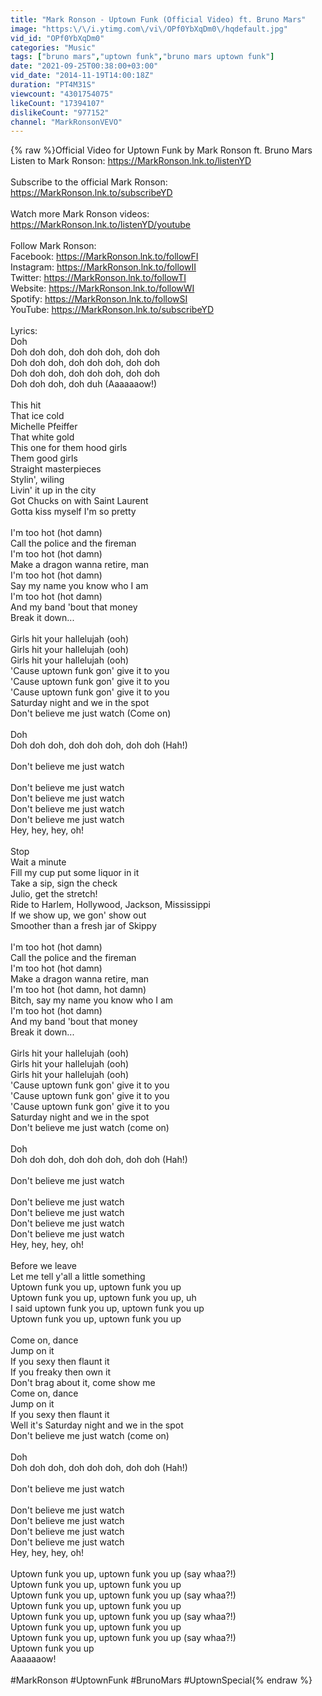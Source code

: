 ```yaml
---
title: "Mark Ronson - Uptown Funk (Official Video) ft. Bruno Mars"
image: "https:\/\/i.ytimg.com\/vi\/OPf0YbXqDm0\/hqdefault.jpg"
vid_id: "OPf0YbXqDm0"
categories: "Music"
tags: ["bruno mars","uptown funk","bruno mars uptown funk"]
date: "2021-09-25T00:38:00+03:00"
vid_date: "2014-11-19T14:00:18Z"
duration: "PT4M31S"
viewcount: "4301754075"
likeCount: "17394107"
dislikeCount: "977152"
channel: "MarkRonsonVEVO"
---
```

{% raw %}Official Video for Uptown Funk by Mark Ronson ft. Bruno Mars<br />Listen to Mark Ronson: <a rel="nofollow" target="blank" href="https://MarkRonson.lnk.to/listenYD">https://MarkRonson.lnk.to/listenYD</a><br /><br />Subscribe to the official Mark Ronson: <a rel="nofollow" target="blank" href="https://MarkRonson.lnk.to/subscribeYD">https://MarkRonson.lnk.to/subscribeYD</a><br /><br />Watch more Mark Ronson videos: <a rel="nofollow" target="blank" href="https://MarkRonson.lnk.to/listenYD/youtube">https://MarkRonson.lnk.to/listenYD/youtube</a><br /><br />Follow Mark Ronson:<br />Facebook: <a rel="nofollow" target="blank" href="https://MarkRonson.lnk.to/followFI">https://MarkRonson.lnk.to/followFI</a><br />Instagram: <a rel="nofollow" target="blank" href="https://MarkRonson.lnk.to/followII">https://MarkRonson.lnk.to/followII</a><br />Twitter: <a rel="nofollow" target="blank" href="https://MarkRonson.lnk.to/followTI">https://MarkRonson.lnk.to/followTI</a><br />Website: <a rel="nofollow" target="blank" href="https://MarkRonson.lnk.to/followWI">https://MarkRonson.lnk.to/followWI</a><br />Spotify: <a rel="nofollow" target="blank" href="https://MarkRonson.lnk.to/followSI">https://MarkRonson.lnk.to/followSI</a><br />YouTube: <a rel="nofollow" target="blank" href="https://MarkRonson.lnk.to/subscribeYD">https://MarkRonson.lnk.to/subscribeYD</a><br /><br />Lyrics:<br />Doh<br />Doh doh doh, doh doh doh, doh doh<br />Doh doh doh, doh doh doh, doh doh<br />Doh doh doh, doh doh doh, doh doh<br />Doh doh doh, doh duh (Aaaaaaow!)<br /><br />This hit<br />That ice cold<br />Michelle Pfeiffer<br />That white gold<br />This one for them hood girls<br />Them good girls<br />Straight masterpieces<br />Stylin', wiling<br />Livin' it up in the city<br />Got Chucks on with Saint Laurent<br />Gotta kiss myself I'm so pretty<br /><br />I'm too hot (hot damn)<br />Call the police and the fireman<br />I'm too hot (hot damn)<br />Make a dragon wanna retire, man<br />I'm too hot (hot damn)<br />Say my name you know who I am<br />I'm too hot (hot damn)<br />And my band 'bout that money<br />Break it down...<br /><br />Girls hit your hallelujah (ooh)<br />Girls hit your hallelujah (ooh)<br />Girls hit your hallelujah (ooh)<br />'Cause uptown funk gon' give it to you<br />'Cause uptown funk gon' give it to you<br />'Cause uptown funk gon' give it to you<br />Saturday night and we in the spot<br />Don't believe me just watch (Come on)<br /><br />Doh<br />Doh doh doh, doh doh doh, doh doh (Hah!)<br /><br />Don't believe me just watch<br /><br />Don't believe me just watch<br />Don't believe me just watch<br />Don't believe me just watch<br />Don't believe me just watch<br />Hey, hey, hey, oh!<br /><br />Stop<br />Wait a minute<br />Fill my cup put some liquor in it<br />Take a sip, sign the check<br />Julio, get the stretch!<br />Ride to Harlem, Hollywood, Jackson, Mississippi<br />If we show up, we gon' show out<br />Smoother than a fresh jar of Skippy<br /><br />I'm too hot (hot damn)<br />Call the police and the fireman<br />I'm too hot (hot damn)<br />Make a dragon wanna retire, man<br />I'm too hot (hot damn, hot damn)<br />Bitch, say my name you know who I am<br />I'm too hot (hot damn)<br />And my band 'bout that money<br />Break it down...<br /><br />Girls hit your hallelujah (ooh)<br />Girls hit your hallelujah (ooh)<br />Girls hit your hallelujah (ooh)<br />'Cause uptown funk gon' give it to you<br />'Cause uptown funk gon' give it to you<br />'Cause uptown funk gon' give it to you<br />Saturday night and we in the spot<br />Don't believe me just watch (come on)<br /><br />Doh<br />Doh doh doh, doh doh doh, doh doh (Hah!)<br /><br />Don't believe me just watch<br /><br />Don't believe me just watch<br />Don't believe me just watch<br />Don't believe me just watch<br />Don't believe me just watch<br />Hey, hey, hey, oh!<br /><br />Before we leave<br />Let me tell y'all a little something<br />Uptown funk you up, uptown funk you up<br />Uptown funk you up, uptown funk you up, uh<br />I said uptown funk you up, uptown funk you up<br />Uptown funk you up, uptown funk you up<br /><br />Come on, dance<br />Jump on it<br />If you sexy then flaunt it<br />If you freaky then own it<br />Don't brag about it, come show me<br />Come on, dance<br />Jump on it<br />If you sexy then flaunt it<br />Well it's Saturday night and we in the spot<br />Don't believe me just watch (come on)<br /><br />Doh<br />Doh doh doh, doh doh doh, doh doh (Hah!)<br /><br />Don't believe me just watch<br /><br />Don't believe me just watch<br />Don't believe me just watch<br />Don't believe me just watch<br />Don't believe me just watch<br />Hey, hey, hey, oh!<br /><br />Uptown funk you up, uptown funk you up (say whaa?!)<br />Uptown funk you up, uptown funk you up<br />Uptown funk you up, uptown funk you up (say whaa?!)<br />Uptown funk you up, uptown funk you up<br />Uptown funk you up, uptown funk you up (say whaa?!)<br />Uptown funk you up, uptown funk you up<br />Uptown funk you up, uptown funk you up (say whaa?!)<br />Uptown funk you up<br />Aaaaaaow!<br /><br />#MarkRonson #UptownFunk #BrunoMars #UptownSpecial{% endraw %}
